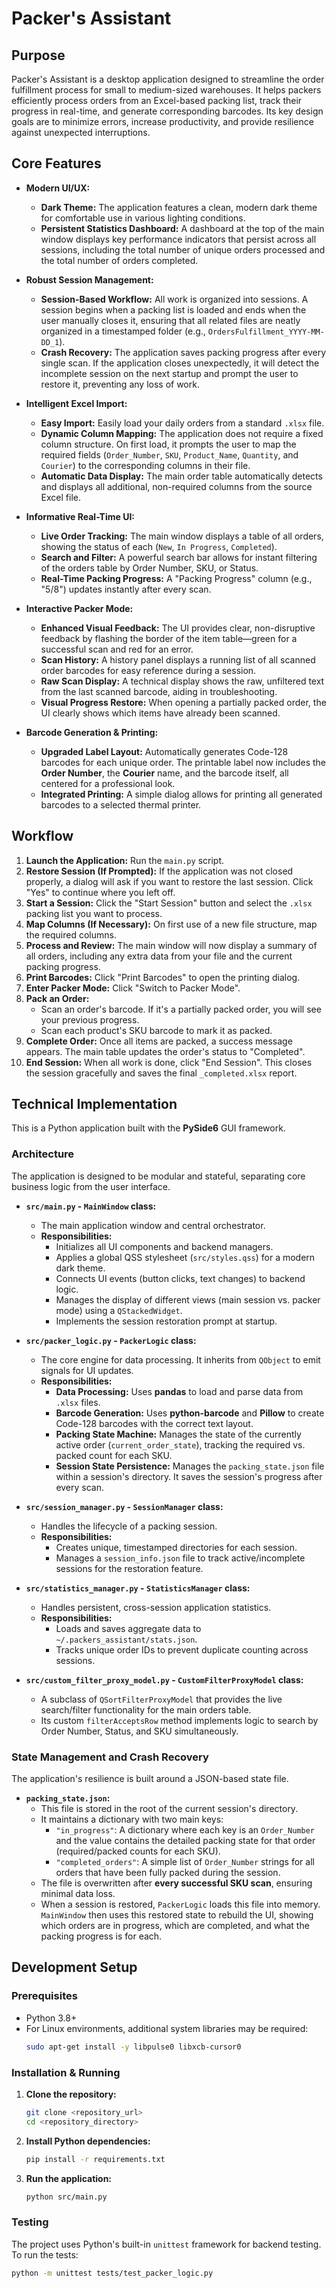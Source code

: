 # Packer's Assistant

## Purpose

Packer's Assistant is a desktop application designed to streamline the order fulfillment process for small to medium-sized warehouses. It helps packers efficiently process orders from an Excel-based packing list, track their progress in real-time, and generate corresponding barcodes. Its key design goals are to minimize errors, increase productivity, and provide resilience against unexpected interruptions.

## Core Features

- **Modern UI/UX:**
    - **Dark Theme:** The application features a clean, modern dark theme for comfortable use in various lighting conditions.
    - **Persistent Statistics Dashboard:** A dashboard at the top of the main window displays key performance indicators that persist across all sessions, including the total number of unique orders processed and the total number of orders completed.

- **Robust Session Management:**
    - **Session-Based Workflow:** All work is organized into sessions. A session begins when a packing list is loaded and ends when the user manually closes it, ensuring that all related files are neatly organized in a timestamped folder (e.g., `OrdersFulfillment_YYYY-MM-DD_1`).
    - **Crash Recovery:** The application saves packing progress after every single scan. If the application closes unexpectedly, it will detect the incomplete session on the next startup and prompt the user to restore it, preventing any loss of work.

- **Intelligent Excel Import:**
    - **Easy Import:** Easily load your daily orders from a standard `.xlsx` file.
    - **Dynamic Column Mapping:** The application does not require a fixed column structure. On first load, it prompts the user to map the required fields (`Order_Number`, `SKU`, `Product_Name`, `Quantity`, and `Courier`) to the corresponding columns in their file.
    - **Automatic Data Display:** The main order table automatically detects and displays all additional, non-required columns from the source Excel file.

- **Informative Real-Time UI:**
    - **Live Order Tracking:** The main window displays a table of all orders, showing the status of each (`New`, `In Progress`, `Completed`).
    - **Search and Filter:** A powerful search bar allows for instant filtering of the orders table by Order Number, SKU, or Status.
    - **Real-Time Packing Progress:** A "Packing Progress" column (e.g., "5/8") updates instantly after every scan.

- **Interactive Packer Mode:**
    - **Enhanced Visual Feedback:** The UI provides clear, non-disruptive feedback by flashing the border of the item table—green for a successful scan and red for an error.
    - **Scan History:** A history panel displays a running list of all scanned order barcodes for easy reference during a session.
    - **Raw Scan Display:** A technical display shows the raw, unfiltered text from the last scanned barcode, aiding in troubleshooting.
    - **Visual Progress Restore:** When opening a partially packed order, the UI clearly shows which items have already been scanned.

- **Barcode Generation & Printing:**
    - **Upgraded Label Layout:** Automatically generates Code-128 barcodes for each unique order. The printable label now includes the **Order Number**, the **Courier** name, and the barcode itself, all centered for a professional look.
    - **Integrated Printing:** A simple dialog allows for printing all generated barcodes to a selected thermal printer.


## Workflow

1.  **Launch the Application:** Run the `main.py` script.
2.  **Restore Session (If Prompted):** If the application was not closed properly, a dialog will ask if you want to restore the last session. Click "Yes" to continue where you left off.
3.  **Start a Session:** Click the "Start Session" button and select the `.xlsx` packing list you want to process.
4.  **Map Columns (If Necessary):** On first use of a new file structure, map the required columns.
5.  **Process and Review:** The main window will now display a summary of all orders, including any extra data from your file and the current packing progress.
6.  **Print Barcodes:** Click "Print Barcodes" to open the printing dialog.
7.  **Enter Packer Mode:** Click "Switch to Packer Mode".
8.  **Pack an Order:**
    - Scan an order's barcode. If it's a partially packed order, you will see your previous progress.
    - Scan each product's SKU barcode to mark it as packed.
9.  **Complete Order:** Once all items are packed, a success message appears. The main table updates the order's status to "Completed".
10. **End Session:** When all work is done, click "End Session". This closes the session gracefully and saves the final `_completed.xlsx` report.

## Technical Implementation

This is a Python application built with the **PySide6** GUI framework.

### Architecture

The application is designed to be modular and stateful, separating core business logic from the user interface.

-   **`src/main.py` - `MainWindow` class:**
    - The main application window and central orchestrator.
    - **Responsibilities:**
        - Initializes all UI components and backend managers.
        - Applies a global QSS stylesheet (`src/styles.qss`) for a modern dark theme.
        - Connects UI events (button clicks, text changes) to backend logic.
        - Manages the display of different views (main session vs. packer mode) using a `QStackedWidget`.
        - Implements the session restoration prompt at startup.

-   **`src/packer_logic.py` - `PackerLogic` class:**
    - The core engine for data processing. It inherits from `QObject` to emit signals for UI updates.
    - **Responsibilities:**
        - **Data Processing:** Uses **pandas** to load and parse data from `.xlsx` files.
        - **Barcode Generation:** Uses **python-barcode** and **Pillow** to create Code-128 barcodes with the correct text layout.
        - **Packing State Machine:** Manages the state of the currently active order (`current_order_state`), tracking the required vs. packed count for each SKU.
        - **Session State Persistence:** Manages the `packing_state.json` file within a session's directory. It saves the session's progress after every scan.

-   **`src/session_manager.py` - `SessionManager` class:**
    - Handles the lifecycle of a packing session.
    - **Responsibilities:**
        - Creates unique, timestamped directories for each session.
        - Manages a `session_info.json` file to track active/incomplete sessions for the restoration feature.

-   **`src/statistics_manager.py` - `StatisticsManager` class:**
    - Handles persistent, cross-session application statistics.
    - **Responsibilities:**
        - Loads and saves aggregate data to `~/.packers_assistant/stats.json`.
        - Tracks unique order IDs to prevent duplicate counting across sessions.

-   **`src/custom_filter_proxy_model.py` - `CustomFilterProxyModel` class:**
    - A subclass of `QSortFilterProxyModel` that provides the live search/filter functionality for the main orders table.
    - Its custom `filterAcceptsRow` method implements logic to search by Order Number, Status, and SKU simultaneously.

### State Management and Crash Recovery

The application's resilience is built around a JSON-based state file.

-   **`packing_state.json`:**
    - This file is stored in the root of the current session's directory.
    - It maintains a dictionary with two main keys:
        - `"in_progress"`: A dictionary where each key is an `Order_Number` and the value contains the detailed packing state for that order (required/packed counts for each SKU).
        - `"completed_orders"`: A simple list of `Order_Number` strings for all orders that have been fully packed during the session.
    - The file is overwritten after **every successful SKU scan**, ensuring minimal data loss.
    - When a session is restored, `PackerLogic` loads this file into memory. `MainWindow` then uses this restored state to rebuild the UI, showing which orders are in progress, which are completed, and what the packing progress is for each.

## Development Setup

### Prerequisites
- Python 3.8+
- For Linux environments, additional system libraries may be required:
  ```bash
  sudo apt-get install -y libpulse0 libxcb-cursor0
  ```

### Installation & Running

1.  **Clone the repository:**
    ```bash
    git clone <repository_url>
    cd <repository_directory>
    ```
2.  **Install Python dependencies:**
    ```bash
    pip install -r requirements.txt
    ```
3.  **Run the application:**
    ```bash
    python src/main.py
    ```

### Testing
The project uses Python's built-in `unittest` framework for backend testing. To run the tests:
```bash
python -m unittest tests/test_packer_logic.py
```
